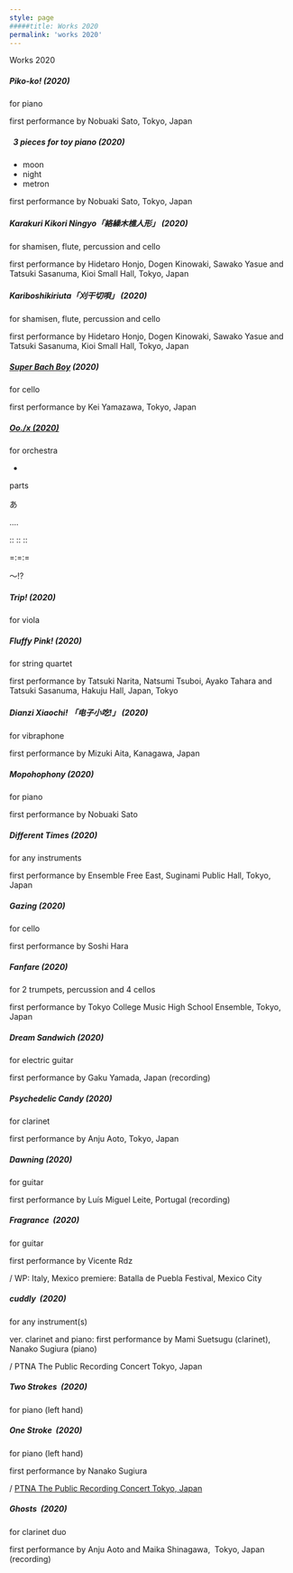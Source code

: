 ```yaml
---
style: page
#####title: Works 2020
permalink: 'works 2020'
---
```


Works 2020

##### Piko-ko! (2020)

for piano

first performance by Nobuaki Sato, Tokyo, Japan  

#####   3 pieces for toy piano (2020)

- moon
- night
- metron

first performance by Nobuaki Sato, Tokyo, Japan  

##### Karakuri Kikori Ningyo「絡繰木樵人形」 (2020)

for shamisen, flute, percussion and cello

first performance by Hidetaro Honjo, Dogen Kinowaki, Sawako Yasue and  Tatsuki Sasanuma, Kioi Small Hall, Tokyo, Japan  

##### Kariboshikiriuta「刈干切唄」 (2020)

for shamisen, flute, percussion and cello

first performance by Hidetaro Honjo, Dogen Kinowaki, Sawako Yasue and  Tatsuki Sasanuma, Kioi Small Hall, Tokyo, Japan

##### [Super Bach Boy](/2020/10/30/yuri-umemoto-super-bach-boy-2020-for-cello/ "Yuri Umemoto - Super Bach Boy (2020) for cello") (2020)

for cello

first performance by Kei Yamazawa, Tokyo, Japan

##### [Oo./x (2020)](javascript:void(0); "Oo./x")

for orchestra

+

parts

あ

....

:: :: ::

\=:=:=

〜!?

##### Trip! (2020)

for viola

##### Fluffy Pink! (2020)

for string quartet

first performance by Tatsuki Narita, Natsumi Tsuboi, Ayako Tahara and Tatsuki Sasanuma, Hakuju Hall, Japan, Tokyo  

##### Dianzi Xiaochi! 「电子小吃!」 (2020)

for vibraphone

first performance by Mizuki Aita, Kanagawa, Japan

##### Mopohophony (2020)

for piano

first performance by Nobuaki Sato  

##### Different Times (2020)

for any instruments

first performance by Ensemble Free East, Suginami Public Hall, Tokyo, Japan  

##### Gazing (2020)

for cello

first performance by Soshi Hara

##### Fanfare (2020)

for 2 trumpets, percussion and 4 cellos

first performance by Tokyo College Music High School Ensemble, Tokyo, Japan  

##### Dream Sandwich (2020)

for electric guitar

first performance by Gaku Yamada, Japan (recording)

##### Psychedelic Candy (2020)

for clarinet

first performance by Anju Aoto, Tokyo, Japan

##### Dawning (2020)

for guitar

first performance by Luís Miguel Leite, Portugal (recording)

##### Fragrance  (2020)

for guitar

first performance by Vicente Rdz

/ WP: Italy, Mexico premiere: Batalla de Puebla Festival, Mexico City

##### cuddly  (2020)

for any instrument(s)

ver. clarinet and piano: first performance by Mami Suetsugu (clarinet), Nanako Sugiura (piano)

/ PTNA The Public Recording Concert Tokyo, Japan

##### Two Strokes  (2020)

for piano (left hand)

##### One Stroke  (2020)

for piano (left hand)

first performance by Nanako Sugiura

/ [PTNA The Public Recording Concert Tokyo, Japan](http://cms.e.jimdo.com)

##### Ghosts  (2020)

for clarinet duo

first performance by Anju Aoto and Maika Shinagawa,  Tokyo, Japan (recording)


